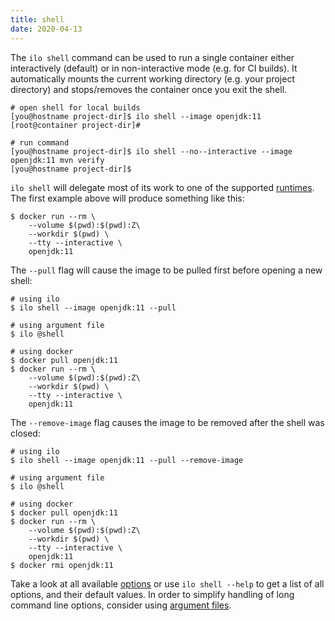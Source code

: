 ```yaml
---
title: shell
date: 2020-04-13
---
```


The `ilo shell` command can be used to run a single container either interactively (default) or in non-interactive mode (e.g. for CI builds). It automatically mounts the current working directory (e.g. your project directory) and stops/removes the container once you exit the shell.

```shell script
# open shell for local builds
[you@hostname project-dir]$ ilo shell --image openjdk:11
[root@container project-dir]#

# run command
[you@hostname project-dir]$ ilo shell --no--interactive --image openjdk:11 mvn verify
[you@hostname project-dir]$ 
```

`ilo shell` will delegate most of its work to one of the supported [runtimes](./runtimes). The first example above will produce something like this:

```shell script
$ docker run --rm \
    --volume $(pwd):$(pwd):Z\
    --workdir $(pwd) \
    --tty --interactive \
    openjdk:11
```

The `--pull` flag will cause the image to be pulled first before opening a new shell:

```shell script
# using ilo
$ ilo shell --image openjdk:11 --pull

# using argument file
$ ilo @shell

# using docker
$ docker pull openjdk:11
$ docker run --rm \
    --volume $(pwd):$(pwd):Z\
    --workdir $(pwd) \
    --tty --interactive \
    openjdk:11
```

The `--remove-image` flag causes the image to be removed after the shell was closed:

```shell script
# using ilo
$ ilo shell --image openjdk:11 --pull --remove-image

# using argument file
$ ilo @shell

# using docker
$ docker pull openjdk:11
$ docker run --rm \
    --volume $(pwd):$(pwd):Z\
    --workdir $(pwd) \
    --tty --interactive \
    openjdk:11
$ docker rmi openjdk:11
```

Take a look at all available [options](./options) or use `ilo shell --help` to get a list of all options, and their default values. In order to simplify handling of long command line options, consider using [argument files](../usage/argument-files).
